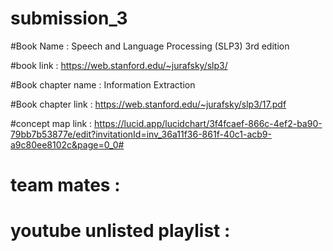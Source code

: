 # submission_3


#Book Name : Speech and Language Processing (SLP3) 3rd edition 


#book link : https://web.stanford.edu/~jurafsky/slp3/


#Book chapter name : Information Extraction 


#Book chapter link : https://web.stanford.edu/~jurafsky/slp3/17.pdf



#concept map link : https://lucid.app/lucidchart/3f4fcaef-866c-4ef2-ba90-79bb7b53877e/edit?invitationId=inv_36a11f36-861f-40c1-acb9-a9c80ee8102c&page=0_0#

# team mates : 
# youtube unlisted playlist : 
